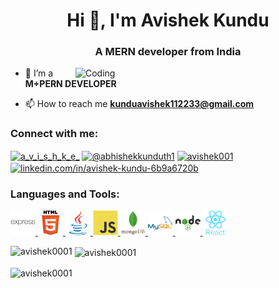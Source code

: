 <h1 align="center">Hi 👋, I'm Avishek Kundu</h1>
<h3 align="center">A MERN developer from India</h3>
<img align="right"  alt="Coding" width="400" src="https://miro.medium.com/max/1785/1*IRGHmiGsa16stedQvIaZfw.gif">

- 🌱 I’m a **M+PERN DEVELOPER**

- 📫 How to reach me **kunduavishek112233@gmail.com**

<h3 align="left">Connect with me:</h3>
<p align="left">
<a href="https://www.instagram.com/p/CpvCQkVLm0e/?utm_source=ig_web_copy_link&igshid=MzRlODBiNWFlZA==" target="blank"><img align="center" src="https://raw.githubusercontent.com/rahuldkjain/github-profile-readme-generator/master/src/images/icons/Social/instagram.svg" alt="a_v_i_s_h_k_e_" height="30" width="40" /></a>
<a href="https://www.hackerrank.com/@abhishekkunduth1" target="blank"><img align="center" src="https://raw.githubusercontent.com/rahuldkjain/github-profile-readme-generator/master/src/images/icons/Social/hackerrank.svg" alt="@abhishekkunduth1" height="30" width="40" /></a>
<a href="https://www.leetcode.com/avishek001" target="blank"><img align="center" src="https://raw.githubusercontent.com/rahuldkjain/github-profile-readme-generator/master/src/images/icons/Social/leet-code.svg" alt="avishek001" height="30" width="40" /></a>
  <a href="https://linkedin.com/in/linkedin.com/in/avishek-kundu-6b9a6720b" target="blank"><img align="center" src="https://raw.githubusercontent.com/rahuldkjain/github-profile-readme-generator/master/src/images/icons/Social/linked-in-alt.svg" alt="linkedin.com/in/avishek-kundu-6b9a6720b" height="30" width="40" /></a>
</p>



<h3 align="left">Languages and Tools:</h3>
<p align="left"> <p align="left"> <a href="https://expressjs.com" target="_blank" rel="noreferrer"> <img src="https://raw.githubusercontent.com/devicons/devicon/master/icons/express/express-original-wordmark.svg" alt="express" width="40" height="40"/> </a> <a href="https://www.w3.org/html/" target="_blank" rel="noreferrer"> <img src="https://raw.githubusercontent.com/devicons/devicon/master/icons/html5/html5-original-wordmark.svg" alt="html5" width="40" height="40"/> </a> <a href="https://www.java.com" target="_blank" rel="noreferrer"> <img src="https://raw.githubusercontent.com/devicons/devicon/master/icons/java/java-original.svg" alt="java" width="40" height="40"/> </a> <a href="https://developer.mozilla.org/en-US/docs/Web/JavaScript" target="_blank" rel="noreferrer"> <img src="https://raw.githubusercontent.com/devicons/devicon/master/icons/javascript/javascript-original.svg" alt="javascript" width="40" height="40"/> </a> <a href="https://www.mongodb.com/" target="_blank" rel="noreferrer"> <img src="https://raw.githubusercontent.com/devicons/devicon/master/icons/mongodb/mongodb-original-wordmark.svg" alt="mongodb" width="40" height="40"/> </a> <a href="https://www.mysql.com/" target="_blank" rel="noreferrer"> <img src="https://raw.githubusercontent.com/devicons/devicon/master/icons/mysql/mysql-original-wordmark.svg" alt="mysql" width="40" height="40"/> </a> <a href="https://nodejs.org" target="_blank" rel="noreferrer"> <img src="https://raw.githubusercontent.com/devicons/devicon/master/icons/nodejs/nodejs-original-wordmark.svg" alt="nodejs" width="40" height="40"/> </a> <a href="https://reactjs.org/" target="_blank" rel="noreferrer"> <img src="https://raw.githubusercontent.com/devicons/devicon/master/icons/react/react-original-wordmark.svg" alt="react" width="40" height="40"/> </a> </p>

<p><img align="left" src="https://github-readme-stats.vercel.app/api/top-langs?username=avishek0001&show_icons=true&locale=en&layout=compact" alt="avishek0001" /></p>

<p>&nbsp;<img align="center" src="https://github-readme-stats.vercel.app/api?username=avishek0001&show_icons=true&locale=en" alt="avishek0001" /></p>

<p><img align="center" src="https://github-readme-streak-stats.herokuapp.com/?user=avishek0001&" alt="avishek0001" /></p>
